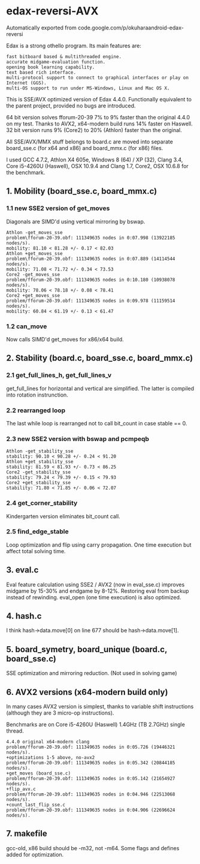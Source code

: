 # edax-reversi-AVX
Automatically exported from code.google.com/p/okuharaandroid-edax-reversi

Edax is a strong othello program. Its main features are:

    fast bitboard based & multithreaded engine.
    accurate midgame-evaluation function.
    opening book learning capability.
    text based rich interface.
    multi-protocol support to connect to graphical interfaces or play on Internet (GGS).
    multi-OS support to run under MS-Windows, Linux and Mac OS X.

This is SSE/AVX optimized version of Edax 4.4.0. Functionally equivalent to the parent project, provided no bugs are introduced.

64 bit version solves fforum-20-39 7% to 9% faster than the original 4.4.0 on my test. Thanks to AVX2, x64-modern build runs 14% faster on Haswell. 32 bit version runs 9% (Core2) to 20% (Athlon) faster than the original.

All SSE/AVX/MMX stuff belongs to board.c are moved into separate board_sse.c (for x64 and x86) and board_mmx.c (for x86) files.

I used GCC 4.7.2, Athlon X4 605e, Windows 8 (64) / XP (32), Clang 3.4, Core i5-4260U (Haswell), OSX 10.9.4 and Clang 1.7, Core2, OSX 10.6.8 for the benchmark.

## 1. Mobility (board_sse.c, board_mmx.c)

### 1.1 new SSE2 version of get_moves
Diagonals are SIMD'd using vertical mirroring by bswap.

    Athlon -get_moves_sse
    problem\fforum-20-39.obf: 111349635 nodes in 0:07.998 (13922185 nodes/s).
    mobility: 81.10 < 81.28 +/- 0.17 < 82.03
    Athlon +get_moves_sse
    problem\fforum-20-39.obf: 111349635 nodes in 0:07.889 (14114544 nodes/s).
    mobility: 71.08 < 71.72 +/- 0.34 < 73.53
    Core2 -get_moves_sse
    problem/fforum-20-39.obf: 111349635 nodes in 0:10.180 (10938078 nodes/s).
    mobility: 78.06 < 78.18 +/- 0.08 < 78.41
    Core2 +get_moves_sse
    problem/fforum-20-39.obf: 111349635 nodes in 0:09.978 (11159514 nodes/s).
    mobility: 60.84 < 61.19 +/- 0.13 < 61.47

### 1.2 can_move
Now calls SIMD'd get_moves for x86/x64 build.

## 2. Stability (board.c, board_sse.c, board_mmx.c)

### 2.1 get_full_lines_h, get_full_lines_v
get_full_lines for horizontal and vertical are simplified. The latter is compiled into rotation instrunction.

### 2.2 rearranged loop
The last while loop is rearranged not to call bit_count in case stable == 0.

### 2.3 new SSE2 version with bswap and pcmpeqb
    Athlon -get_stability_sse
    stability: 90.10 < 90.28 +/- 0.24 < 91.20
    Athlon +get_stability_sse
    stability: 81.59 < 81.93 +/- 0.73 < 86.25
    Core2 -get_stability_sse
    stability: 79.24 < 79.39 +/- 0.15 < 79.93
    Core2 +get_stability_sse
    stability: 71.80 < 71.85 +/- 0.06 < 72.07

### 2.4 get_corner_stability
Kindergarten version eliminates bit_count call.

### 2.5 find_edge_stable
Loop optimization and flip using carry propagation. One time execution but affect total solving time.

## 3. eval.c
Eval feature calculation using SSE2 / AVX2 (now in eval_sse.c) improves midgame by 15-30% and endgame by 8-12%.
Restoring eval from backup instead of rewinding.
eval_open (one time execution) is also optimized.

## 4. hash.c
I think hash->data.move[0] on line 677 should be hash->data.move[1].

## 5. board_symetry, board_unique (board.c, board_sse.c)
SSE optimization and mirroring reduction. (Not used in solving game)

## 6. AVX2 versions (x64-modern build only)
In many cases AVX2 version is simplest, thanks to variable shift instructions (although they are 3 micro-op instructions).

Benchmarks are on Core i5-4260U (Haswell) 1.4GHz (TB 2.7GHz) single thread.

    4.4.0 original x64-modern clang
    problem/fforum-20-39.obf: 111349635 nodes in 0:05.726 (19446321 nodes/s).
    +optimizations 1-5 above, no-avx2
    problem/fforum-20-39.obf: 111349635 nodes in 0:05.342 (20844185 nodes/s).
    +get_moves (board_sse.c)
    problem/fforum-20-39.obf: 111349635 nodes in 0:05.142 (21654927 nodes/s).
    +flip_avx.c
    problem/fforum-20-39.obf: 111349635 nodes in 0:04.946 (22513068 nodes/s).
    +count_last_flip_sse.c
    problem/fforum-20-39.obf: 111349635 nodes in 0:04.906 (22696624 nodes/s).

## 7. makefile
gcc-old, x86 build should be -m32, not -m64. Some flags and defines added for optimization.
